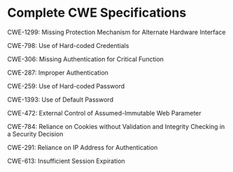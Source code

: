 

# Complete CWE Specifications

CWE-1299: Missing Protection Mechanism for Alternate Hardware Interface

CWE-798: Use of Hard-coded Credentials

CWE-306: Missing Authentication for Critical Function

CWE-287: Improper Authentication

CWE-259: Use of Hard-coded Password

CWE-1393: Use of Default Password

CWE-472: External Control of Assumed-Immutable Web Parameter

CWE-784: Reliance on Cookies without Validation and Integrity Checking in a Security Decision

CWE-291: Reliance on IP Address for Authentication

CWE-613: Insufficient Session Expiration